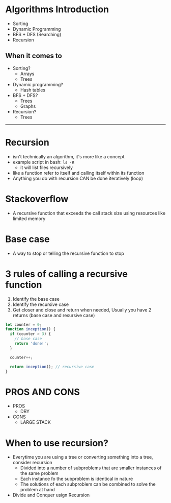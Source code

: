 # Algorithms Introduction

- Sorting
- Dynamic Programming
- BFS + DFS (Searching)
- Recursion

## When it comes to

- Sorting?
  - Arrays
  - Trees
- Dynamic programming?
  - Hash tables
- BFS + DFS?
  - Trees
  - Graphs
- Recursion?
  - Trees

---

# Recursion

- isn't technically an algorithm, it's more like a concept
- example script in bash: `ls -R`
  - it will list files recursively
- like a function refer to itself and calling itself within its function
- Anything you do with recursion CAN be done iteratively (loop)

# Stackoverflow

- A recursive function that exceeds the call stack size using resources like limited memory

# Base case

- A way to stop or telling the recursive function to stop

# 3 rules of calling a recursive function

1. Identify the base case
2. Identify the recursive case
3. Get closer and close and return when needed, Usually you have 2 returns (base case and resursive case)

```js
let counter = 0;
function inception() {
  if (counter > 3) {
    // base case
    return 'done!';
  }

  counter++;

  return inception(); // recursive case
}
```

# PROS AND CONS

- PROS
  - DRY
- CONS
  - LARGE STACK

# When to use recursion?

- Everytime you are using a tree or converting something into a tree, consider recursion
  - Divided into a number of subproblems that are smaller instances of the same problem
  - Each instance fo the subproblem is identical in nature
  - The solutions of each subproblem can be combined to solve the problem at hand
- Divide and Conquer usign Recursion
